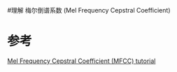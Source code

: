 #理解 梅尔倒谱系数 (Mel Frequency Cepstral Coefficient)

# 参考

[Mel Frequency Cepstral Coefficient (MFCC) tutorial](http://practicalcryptography.com/miscellaneous/machine-learning/guide-mel-frequency-cepstral-coefficients-mfccs/)
